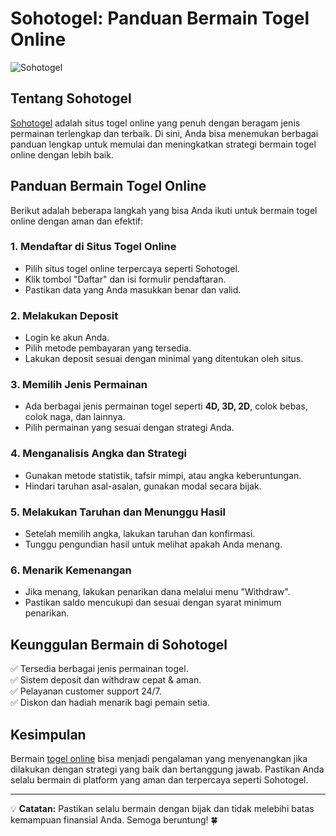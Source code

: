 <!DOCTYPE html>
<html lang="id">
<head>
    <meta charset="UTF-8">
    <meta name="viewport" content="width=device-width, initial-scale=1.0">
</head>
<body>
    <h1>Sohotogel: Panduan Bermain Togel Online</h1>
    <img src="https://ik.imagekit.io/rc7e75qma/sohotogel.jpg" alt="Sohotogel"> 
</body>
</html>

## Tentang Sohotogel
<a href="https://newbeerdistributors.com/">Sohotogel</a> adalah situs togel online yang penuh dengan beragam jenis permainan terlengkap dan terbaik. Di sini, Anda bisa menemukan berbagai panduan lengkap untuk memulai dan meningkatkan strategi bermain togel online dengan lebih baik.

## Panduan Bermain Togel Online
Berikut adalah beberapa langkah yang bisa Anda ikuti untuk bermain togel online dengan aman dan efektif:

### 1. **Mendaftar di Situs Togel Online**
- Pilih situs togel online terpercaya seperti Sohotogel.
- Klik tombol "Daftar" dan isi formulir pendaftaran.
- Pastikan data yang Anda masukkan benar dan valid.

### 2. **Melakukan Deposit**
- Login ke akun Anda.
- Pilih metode pembayaran yang tersedia.
- Lakukan deposit sesuai dengan minimal yang ditentukan oleh situs.

### 3. **Memilih Jenis Permainan**
- Ada berbagai jenis permainan togel seperti **4D, 3D, 2D**, colok bebas, colok naga, dan lainnya.
- Pilih permainan yang sesuai dengan strategi Anda.

### 4. **Menganalisis Angka dan Strategi**
- Gunakan metode statistik, tafsir mimpi, atau angka keberuntungan.
- Hindari taruhan asal-asalan, gunakan modal secara bijak.

### 5. **Melakukan Taruhan dan Menunggu Hasil**
- Setelah memilih angka, lakukan taruhan dan konfirmasi.
- Tunggu pengundian hasil untuk melihat apakah Anda menang.

### 6. **Menarik Kemenangan**
- Jika menang, lakukan penarikan dana melalui menu "Withdraw".
- Pastikan saldo mencukupi dan sesuai dengan syarat minimum penarikan.

## Keunggulan Bermain di Sohotogel
✅ Tersedia berbagai jenis permainan togel.  
✅ Sistem deposit dan withdraw cepat & aman.  
✅ Pelayanan customer support 24/7.  
✅ Diskon dan hadiah menarik bagi pemain setia.

## Kesimpulan
Bermain <a href="https://newbeerdistributors.com/">togel online</a> bisa menjadi pengalaman yang menyenangkan jika dilakukan dengan strategi yang baik dan bertanggung jawab. Pastikan Anda selalu bermain di platform yang aman dan terpercaya seperti Sohotogel.

---
💡 **Catatan:** Pastikan selalu bermain dengan bijak dan tidak melebihi batas kemampuan finansial Anda. Semoga beruntung! 🍀
